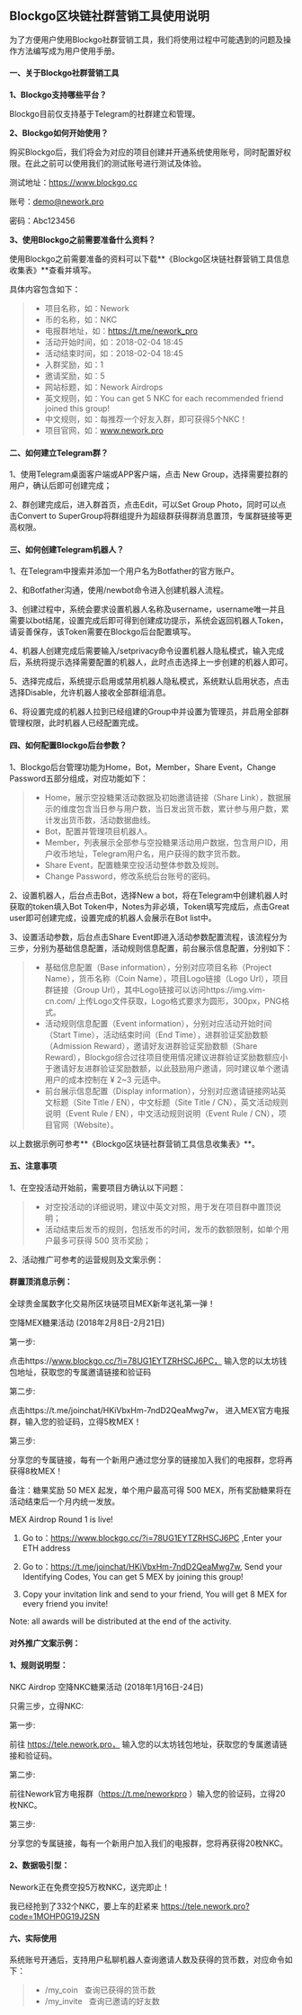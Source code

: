 ## Blockgo区块链社群营销工具使用说明




为了方便用户使用Blockgo社群营销工具，我们将使用过程中可能遇到的问题及操作方法编写成为用户使用手册。

#### 一、关于Blockgo社群营销工具

**1、Blockgo支持哪些平台？**

Blockgo目前仅支持基于Telegram的社群建立和管理。

**2、Blockgo如何开始使用？**

购买Blockgo后，我们将会为对应的项目创建并开通系统使用账号，同时配置好权限。在此之前可以使用我们的测试账号进行测试及体验。

测试地址：https://www.blockgo.cc

账号：demo@nework.pro

密码：Abc123456

**3、使用Blockgo之前需要准备什么资料？**

使用Blockgo之前需要准备的资料可以下载**《Blockgo区块链社群营销工具信息收集表》**查看并填写。

具体内容包含如下：

> * 项目名称，如：Nework
> * 币的名称，如：NKC
> * 电报群地址，如：https://t.me/nework_pro
> * 活动开始时间，如：2018-02-04 18:45
> * 活动结束时间，如：2018-02-04 18:45
> * 入群奖励，如：1 
> * 邀请奖励，如：5
> * 网站标题，如：Nework Airdrops
> * 英文规则，如：You can get 5 NKC for each recommended friend joined this group!
> * 中文规则，如：每推荐一个好友入群，即可获得5个NKC！
> * 项目官网，如：www.nework.pro


#### 二、如何建立Telegram群？

1、使用Telegram桌面客户端或APP客户端，点击 New Group，选择需要拉群的用户，确认后即可创建完成；

2、群创建完成后，进入群首页，点击Edit，可以Set Group Photo，同时可以点击Convert to SuperGroup将群组提升为超级群获得群消息置顶，专属群链接等更高权限。

#### 三、如何创建Telegram机器人？

1、在Telegram中搜索并添加一个用户名为Botfather的官方账户。

2、和Botfather沟通，使用/newbot命令进入创建机器人流程。

3、创建过程中，系统会要求设置机器人名称及username，username唯一并且需要以bot结尾，设置完成后即可得到创建成功提示，系统会返回机器人Token，请妥善保存，该Token需要在Blockgo后台配置填写。

4、机器人创建完成后需要输入/setprivacy命令设置机器人隐私模式，输入完成后，系统将提示选择需要配置的机器人，此时点击选择上一步创建的机器人即可。

5、选择完成后，系统提示启用或禁用机器人隐私模式，系统默认启用状态，点击选择Disable，允许机器人接收全部群组消息。

6、将设置完成的机器人拉到已经组建的Group中并设置为管理员，并启用全部群管理权限，此时机器人已经配置完成。


#### 四、如何配置Blockgo后台参数？

1、Blockgo后台管理功能为Home，Bot，Member，Share Event，Change Password五部分组成，对应功能如下：

> * Home，展示空投糖果活动数据及初始邀请链接（Share Link），数据展示的维度包含当日参与用户数，当日发出货币数，累计参与用户数，累计发出货币数，活动数据曲线。
> * Bot，配置并管理项目机器人。
> * Member，列表展示全部参与空投糖果活动用户数据，包含用户ID，用户收币地址，Telegram用户名，用户获得的数字货币数。
> * Share Event，配置糖果空投活动整体参数及规则。
> * Change Password，修改系统后台账号的密码。

2、设置机器人，后台点击Bot，选择New a bot，将在Telegram中创建机器人时获取的token填入Bot Token中，Notes为非必填，Token填写完成后，点击Great user即可创建完成，设置完成的机器人会展示在Bot list中。

3、设置活动参数，后台点击Share Event即进入活动参数配置流程，该流程分为三步，分别为基础信息配置，活动规则信息配置，前台展示信息配置，分别如下：

> * 基础信息配置（Base information），分别对应项目名称（Project Name），货币名称（Coin Name），项目Logo链接（Logo Url），项目群链接（Group Url），其中Logo链接可以访问https://img.vim-cn.com/ 上传Logo文件获取，Logo格式要求为圆形，300px，PNG格式。
> * 活动规则信息配置（Event information），分别对应活动开始时间（Start Time），活动结束时间（End Time），进群验证奖励数额（Admission Reward），邀请好友进群验证奖励数额（Share Reward），Blockgo综合过往项目使用情况建议进群验证奖励数额应小于邀请好友进群验证奖励数额，以此鼓励用户邀请，同时建议单个邀请用户的成本控制在 ¥ 2~3 元适中。
> * 前台展示信息配置（Display information），分别对应邀请链接网站英文标题（Site Title / EN），中文标题（Site Title / CN），英文活动规则说明（Event Rule / EN），中文活动规则说明（Event Rule / CN），项目官网（Website）。

以上数据示例可参考**《Blockgo区块链社群营销工具信息收集表》**。

#### 五、注意事项

1、在空投活动开始前，需要项目方确认以下问题：

> * 对空投活动的详细说明，建议中英文对照，用于发在项目群中置顶说明；
> * 活动结束后发币的规则，包括发币的时间，发币的数额限制，如单个用户最多可获得 500 货币奖励；

2、活动推广可参考的运营规则及文案示例：

#### 群置顶消息示例：

全球贵金属数字化交易所区块链项目MEX新年送礼第一弹！ 

空降MEX糖果活动 (2018年2月8日-2月21日)
 
第一步: 

点击https://www.blockgo.cc/?i=78UG1EYTZRHSCJ6PC， 输入您的以太坊钱包地址，获取您的专属邀请链接和验证码

第二步:

点击https://t.me/joinchat/HKiVbxHm-7ndD2QeaMwg7w， 进入MEX官方电报群，输入您的验证码，立得5枚MEX！

第三步: 

分享您的专属链接，每有一个新用户通过您分享的链接加入我们的电报群，您将再获得8枚MEX！

备注：糖果奖励 50 MEX 起发，单个用户最高可得 500 MEX，所有奖励糖果将在活动结束后一个月内统一发放。

MEX Airdrop Round 1 is live! 

1. Go to：https://www.blockgo.cc/?i=78UG1EYTZRHSCJ6PC ,Enter your ETH address

2. Go to：https://t.me/joinchat/HKiVbxHm-7ndD2QeaMwg7w, Send your Identifying Codes, You can get 5 MEX by joining this group!

3. Copy your invitation link and send to your friend, You will get 8 MEX for every friend you invite!

Note: all awards will be distributed at the end of the activity.

#### 对外推广文案示例：

#### 1、规则说明型：

NKC Airdrop 空降NKC糖果活动 (2018年1月16日-24日)

只需三步，立得NKC:

第一步: 

前往 https://tele.nework.pro， 输入您的以太坊钱包地址，获取您的专属邀请链接和验证码。
 
第二步:

前往Nework官方电报群（https://t.me/neworkpro ）输入您的验证码，立得20枚NKC。
 
第三步: 

分享您的专属链接，每有一个新用户加入我们的电报群，您将再获得20枚NKC。


#### 2、数据吸引型：

Nework正在免费空投5万枚NKC，送完即止！

我已经抢到了332个NKC，要上车的赶紧来 https://tele.nework.pro?code=1MOHP0G19J2SN


#### 六、实际使用

系统账号开通后，支持用户私聊机器人查询邀请人数及获得的货币数，对应命令如下：

> * /my_coin     查询已获得的货币数
> * /my_invite   查询已邀请的好友数




